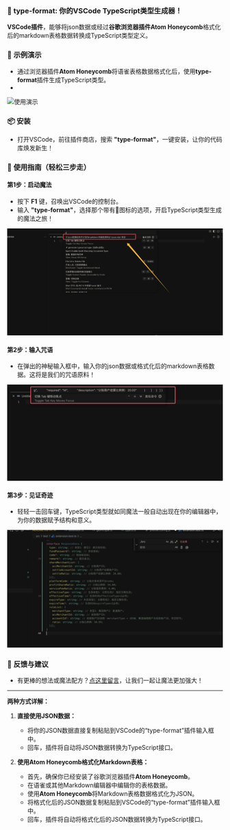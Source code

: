 ### 🌈 **type-format**: 你的VSCode TypeScript类型生成器！

**VSCode插件**，能够将json数据或经过**谷歌浏览器插件Atom Honeycomb**格式化后的markdown表格数据转换成TypeScript类型定义。

### 📸 **示例演示**
- 通过浏览器插件**Atom Honeycomb**将语雀表格数据格式化后，使用**type-format**插件生成TypeScript类型。
- 
![使用演示](/public/video/use.gif)

### 📦 **安装**
- 打开VSCode，前往插件商店，搜索 **"type-format"**，一键安装，让你的代码库焕发新生！

### 🔧 **使用指南（轻松三步走）**

#### 第1步：启动魔法
- 按下 **F1** 键，召唤出VSCode的控制台。
- 输入 **"type-format"**，选择那个带有🌿图标的选项，开启TypeScript类型生成的魔法之旅！

![第1步](/public/images/select.png)

#### 第2步：输入咒语
- 在弹出的神秘输入框中，输入你的json数据或格式化后的markdown表格数据。这将是我们的咒语原料！

![第1步](/public/images/input.png)

#### 第3步：见证奇迹
- 轻轻一击回车键，TypeScript类型就如同魔法一般自动出现在你的编辑器中，为你的数据赋予结构和意义。

![2](/public/images/types.png)

### 🍭 **反馈与建议**
- 有更棒的想法或魔法配方？[点这里留言](https://github.com/LinHanlove/type-format/issues/new)，让我们一起让魔法更加强大！

---

**两种方式详解：**

1. **直接使用JSON数据：**
   - 将你的JSON数据直接复制粘贴到VSCode的“type-format”插件输入框中。
   - 回车，插件将自动将JSON数据转换为TypeScript接口。

2. **使用Atom Honeycomb格式化Markdown表格：**
   - 首先，确保你已经安装了谷歌浏览器插件**Atom Honeycomb**。
   - 在语雀或其他Markdown编辑器中编辑你的表格数据。
   - 使用**Atom Honeycomb**将Markdown表格数据格式化为JSON。
   - 将格式化后的JSON数据复制粘贴到VSCode的“type-format”插件输入框中。
   - 回车，插件将自动将格式化后的JSON数据转换为TypeScript接口。